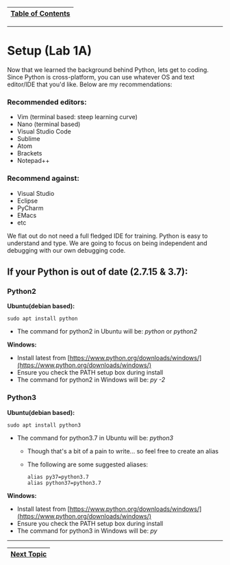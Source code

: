 |[Table of Contents](/00-Table-of-Contents.md)|
|---|

---

# Setup (Lab 1A)

Now that we learned the background behind Python, lets get to coding. Since Python is cross-platform, you can use whatever OS and text editor/IDE that you'd like. Below are my recommendations:

### Recommended editors:

* Vim \(terminal based: steep learning curve\)
* Nano \(terminal based\)
* Visual Studio Code
* Sublime
* Atom
* Brackets
* Notepad++

### Recommend against:

* Visual Studio
* Eclipse
* PyCharm
* EMacs
* etc

We flat out do not need a full fledged IDE for training. Python is easy to understand and type. We are going to focus on being independent and debugging with our own debugging code.

## If your Python is out of date \(2.7.15 & 3.7\):

### Python2

**Ubuntu(debian based):**

```text
sudo apt install python
```

* The command for python2 in Ubuntu will be: _python_ or _python2_

**Windows:**

* Install latest from [https://www.python.org/downloads/windows/](https://www.python.org/downloads/windows/)
* Ensure you check the PATH setup box during install
* The command for python2 in Windows will be: _py -2_

### Python3

**Ubuntu(debian based):**

```text
sudo apt install python3
```

* The command for python3.7 in Ubuntu will be: _python3_
  * Though that's a bit of a pain to write... so feel free to create an alias
  * The following are some suggested aliases:

    ```text
    alias py37=python3.7
    alias python37=python3.7
    ```

**Windows:**

* Install latest from [https://www.python.org/downloads/windows/](https://www.python.org/downloads/windows/)
* Ensure you check the PATH setup box during install
* The command for python3 in Windows will be: _py_

---

|[Next Topic](/01_python_features/04_py2_py3.md)|
|---|

